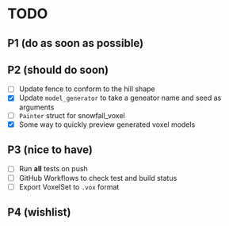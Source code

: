 # TODO

## P1 (do as soon as possible)

## P2 (should do soon)

-   [ ] Update fence to conform to the hill shape
-   [x] Update `model_generator` to take a geneator name and seed as arguments
-   [ ] `Painter` struct for snowfall_voxel
-   [x] Some way to quickly preview generated voxel models

## P3 (nice to have)

-   [ ] Run **all** tests on push
-   [ ] GitHub Workflows to check test and build status
-   [ ] Export VoxelSet to `.vox` format

## P4 (wishlist)
